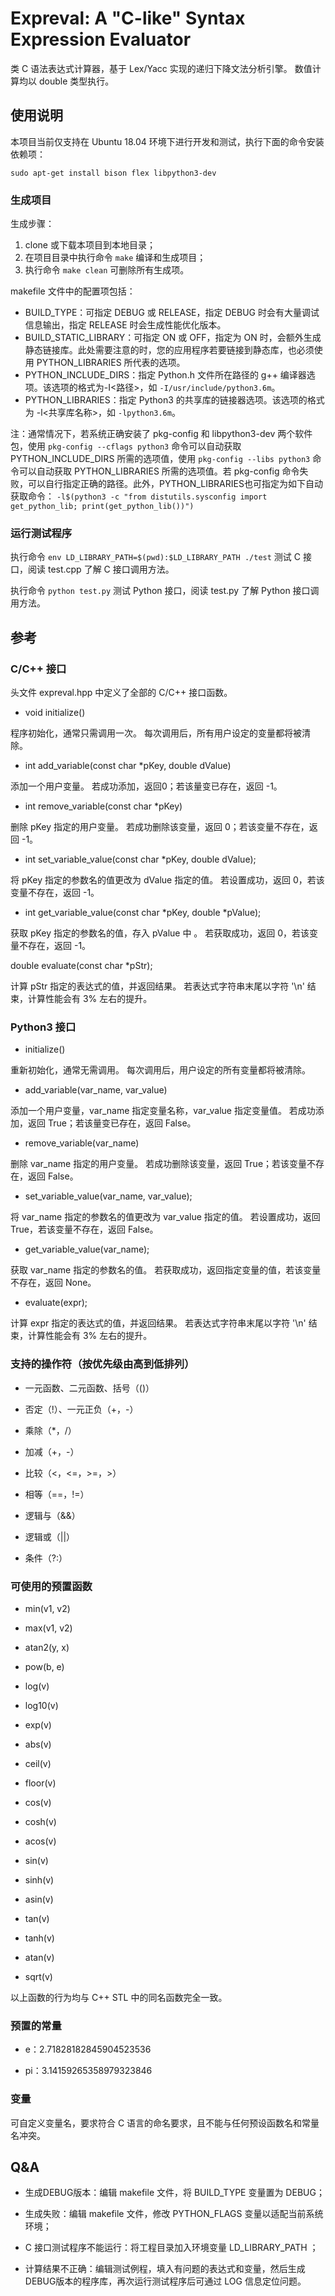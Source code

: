 # Expreval: A "C-like" Syntax Expression Evaluator

类 C 语法表达式计算器，基于 Lex/Yacc 实现的递归下降文法分析引擎。
数值计算均以 double 类型执行。

## 使用说明

本项目当前仅支持在 Ubuntu 18.04 环境下进行开发和测试，执行下面的命令安装依赖项：

`sudo apt-get install bison flex libpython3-dev`

### 生成项目

生成步骤：

1. clone 或下载本项目到本地目录；
2. 在项目目录中执行命令 `make` 编译和生成项目；
3. 执行命令 `make clean` 可删除所有生成项。

makefile 文件中的配置项包括：

* BUILD_TYPE：可指定 DEBUG 或 RELEASE，指定 DEBUG 时会有大量调试信息输出，指定 RELEASE 时会生成性能优化版本。
* BUILD_STATIC_LIBRARY：可指定 ON 或 OFF，指定为 ON 时，会额外生成静态链接库。此处需要注意的时，您的应用程序若要链接到静态库，也必须使用 PYTHON_LIBRARIES 所代表的选项。
* PYTHON_INCLUDE_DIRS：指定 Python.h 文件所在路径的 g++ 编译器选项。该选项的格式为-I<路径>，如 `-I/usr/include/python3.6m`。
* PYTHON_LIBRARIES：指定 Python3 的共享库的链接器选项。该选项的格式为 -l<共享库名称>，如 `-lpython3.6m`。

注：通常情况下，若系统正确安装了 pkg-config 和 libpython3-dev 两个软件包，使用 `pkg-config --cflags python3` 命令可以自动获取 PYTHON_INCLUDE_DIRS 所需的选项值，使用 `pkg-config --libs python3` 命令可以自动获取 PYTHON_LIBRARIES 所需的选项值。若 pkg-config 命令失败，可以自行指定正确的路径。此外，PYTHON_LIBRARIES也可指定为如下自动获取命令：
`-l$(python3 -c "from distutils.sysconfig import get_python_lib; print(get_python_lib())")`

### 运行测试程序

执行命令 `env LD_LIBRARY_PATH=$(pwd):$LD_LIBRARY_PATH ./test` 测试 C 接口，阅读 test.cpp 了解 C 接口调用方法。

执行命令 `python test.py` 测试 Python 接口，阅读 test.py 了解 Python 接口调用方法。

## 参考

### C/C++ 接口

头文件 expreval.hpp 中定义了全部的 C/C++ 接口函数。

* void initialize()

程序初始化，通常只需调用一次。
每次调用后，所有用户设定的变量都将被清除。

* int add_variable(const char *pKey, double dValue)

添加一个用户变量。
若成功添加，返回0；若该量变已存在，返回 -1。

* int remove_variable(const char *pKey)

删除 pKey 指定的用户变量。
若成功删除该变量，返回 0；若该变量不存在，返回 -1。

* int set_variable_value(const char *pKey, double dValue);

将 pKey 指定的参数名的值更改为 dValue 指定的值。
若设置成功，返回 0，若该变量不存在，返回 -1。

* int get_variable_value(const char *pKey, double *pValue);

获取 pKey 指定的参数名的值，存入 pValue 中 。
若获取成功，返回 0，若该变量不存在，返回 -1。

double evaluate(const char *pStr);

计算 pStr 指定的表达式的值，并返回结果。
若表达式字符串末尾以字符 '\n' 结束，计算性能会有 3% 左右的提升。

### Python3 接口

* initialize()

重新初始化，通常无需调用。
每次调用后，用户设定的所有变量都将被清除。

* add_variable(var_name, var_value)

添加一个用户变量，var_name 指定变量名称，var_value 指定变量值。
若成功添加，返回 True；若该量变已存在，返回 False。

* remove_variable(var_name)

删除 var_name 指定的用户变量。
若成功删除该变量，返回 True；若该变量不存在，返回 False。

* set_variable_value(var_name, var_value);

将 var_name 指定的参数名的值更改为 var_value 指定的值。
若设置成功，返回 True，若该变量不存在，返回 False。

* get_variable_value(var_name);

获取 var_name 指定的参数名的值。
若获取成功，返回指定变量的值，若该变量不存在，返回 None。

* evaluate(expr);

计算 expr 指定的表达式的值，并返回结果。
若表达式字符串末尾以字符 '\n' 结束，计算性能会有 3% 左右的提升。

### 支持的操作符（按优先级由高到低排列）

* 一元函数、二元函数、括号（()）

* 否定（!）、一元正负（+，-）

* 乘除（*，/）

* 加减（+，-）

* 比较（<，<=，>=，>）

* 相等（==，!=）

* 逻辑与（&&）

* 逻辑或（||）

* 条件（?:）

### 可使用的预置函数

* min(v1, v2)

* max(v1, v2)

* atan2(y, x)

* pow(b, e)

* log(v)

* log10(v)

* exp(v)

* abs(v)

* ceil(v)

* floor(v)

* cos(v)

* cosh(v)

* acos(v)

* sin(v)

* sinh(v)

* asin(v)

* tan(v)

* tanh(v)

* atan(v)

* sqrt(v)

以上函数的行为均与 C++ STL 中的同名函数完全一致。

### 预置的常量

* e：2.71828182845904523536

* pi：3.14159265358979323846

### 变量

可自定义变量名，要求符合 C 语言的命名要求，且不能与任何预设函数名和常量名冲突。

## Q&A

* 生成DEBUG版本：编辑 makefile 文件，将 BUILD_TYPE 变量置为 DEBUG；

* 生成失败：编辑 makefile 文件，修改 PYTHON_FLAGS 变量以适配当前系统环境；

* C 接口测试程序不能运行：将工程目录加入环境变量 LD_LIBRARY_PATH ；

* 计算结果不正确：编辑测试例程，填入有问题的表达式和变量，然后生成DEBUG版本的程序库，再次运行测试程序后可通过 LOG 信息定位问题。
